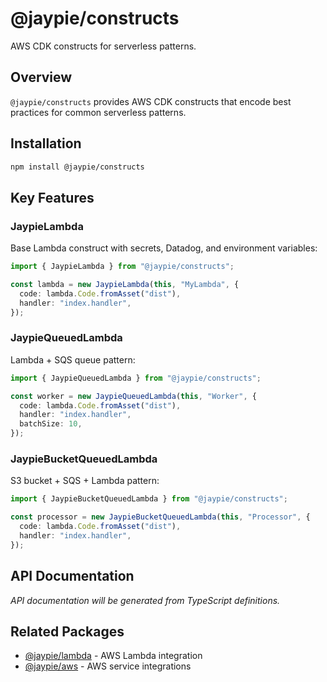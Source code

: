 # @jaypie/constructs

AWS CDK constructs for serverless patterns.

## Overview

`@jaypie/constructs` provides AWS CDK constructs that encode best practices for common serverless patterns.

## Installation

```bash
npm install @jaypie/constructs
```

## Key Features

### JaypieLambda

Base Lambda construct with secrets, Datadog, and environment variables:

```typescript
import { JaypieLambda } from "@jaypie/constructs";

const lambda = new JaypieLambda(this, "MyLambda", {
  code: lambda.Code.fromAsset("dist"),
  handler: "index.handler",
});
```

### JaypieQueuedLambda

Lambda + SQS queue pattern:

```typescript
import { JaypieQueuedLambda } from "@jaypie/constructs";

const worker = new JaypieQueuedLambda(this, "Worker", {
  code: lambda.Code.fromAsset("dist"),
  handler: "index.handler",
  batchSize: 10,
});
```

### JaypieBucketQueuedLambda

S3 bucket + SQS + Lambda pattern:

```typescript
import { JaypieBucketQueuedLambda } from "@jaypie/constructs";

const processor = new JaypieBucketQueuedLambda(this, "Processor", {
  code: lambda.Code.fromAsset("dist"),
  handler: "index.handler",
});
```

## API Documentation

_API documentation will be generated from TypeScript definitions._

## Related Packages

- [@jaypie/lambda](./lambda) - AWS Lambda integration
- [@jaypie/aws](./aws) - AWS service integrations
